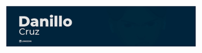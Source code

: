 <a href="https://www.linkedin.com/in/danillucruz/" target="blank" alt="Linkedin">
  <img src="images/back.jpg" align="center" alt="background">
</a>
